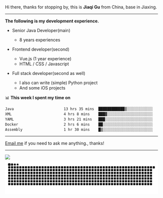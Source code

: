 Hi there, thanks for stopping by, this is **Jiaqi Gu** from China, base in Jiaxing.

---

**The following is my development experience.**

- Senior Java Developer(main)
  - 8 years experiences

- Frontend developer(second)
  - Vue.js (1 year experience)
  - HTML / CSS / Javascript
  
- Full stack developer(second as well)
  - I also can write (simple) Python project
  - And some iOS projects

📊 **This week I spent my time on**
<!--START_SECTION:waka-->

```txt
Java                       13 hrs 35 mins  ████████████▒░░░░░░░░░░░░   49.62 %
XML                        4 hrs 8 mins    ███▓░░░░░░░░░░░░░░░░░░░░░   15.16 %
YAML                       3 hrs 21 mins   ███░░░░░░░░░░░░░░░░░░░░░░   12.29 %
Docker                     2 hrs 6 mins    ██░░░░░░░░░░░░░░░░░░░░░░░   07.72 %
Assembly                   1 hr 30 mins    █▒░░░░░░░░░░░░░░░░░░░░░░░   05.51 %
```

<!--END_SECTION:waka-->

---

[Email me](mailto:htk2klwgr@mozmail.com?subject=Hiring_from_GitHub) if you need to ask me anything., thanks!

---

![]( https://visitor-badge.glitch.me/badge?page_id=githubgujiaqi)
![]( https://github.com/droid-Q/droid-Q/raw/output/github-contribution-grid-snake.svg#gh-dark-mode-only)
